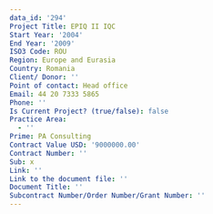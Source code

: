 ```yaml
---
data_id: '294'
Project Title: EPIQ II IQC
Start Year: '2004'
End Year: '2009'
ISO3 Code: ROU
Region: Europe and Eurasia
Country: Romania
Client/ Donor: ''
Point of contact: Head office
Email: 44 20 7333 5865
Phone: ''
Is Current Project? (true/false): false
Practice Area:
  - ''
Prime: PA Consulting
Contract Value USD: '9000000.00'
Contract Number: ''
Sub: x
Link: ''
Link to the document file: ''
Document Title: ''
Subcontract Number/Order Number/Grant Number: ''
---
```



